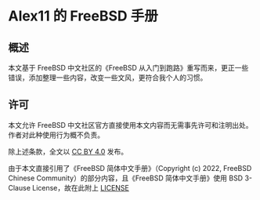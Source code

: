 # Alex11 的 FreeBSD 手册

## 概述

本文基于 FreeBSD 中文社区的《FreeBSD 从入门到跑路》重写而来，更正一些错误，添加整理一些内容，改变一些文风，更符合我个人的习惯。

## 许可

本文允许 FreeBSD 中文社区官方直接使用本文内容而无需事先许可和注明出处。作者对此种使用行为概不负责。

除上述条款，全文以 [CC BY 4.0](./LICENSE) 发布。

由于本文直接引用了《FreeBSD 简体中文手册》（Copyright (c) 2022, FreeBSD Chinese Community）的部分内容，且《FreeBSD 简体中文手册》使用 BSD 3-Clause License，故在此附上 [LICENSE](./BSD_3_CLAUSE_LICENSE)
